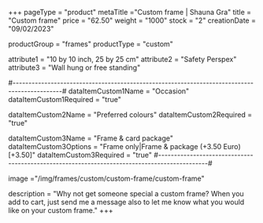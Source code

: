 +++
pageType = "product"
metaTitle ="Custom frame | Shauna Gra"
title = "Custom frame"
price = "62.50"
weight = "1000"
stock = "2"
creationDate = "09/02/2023"

productGroup = "frames"
productType = "custom"
 
attribute1 = "10 by 10 inch, 25 by 25 cm" 
attribute2 = "Safety Perspex"
attribute3 = "Wall hung or free standing"
 
#---------------------------------------------------------------------------------------------#
dataItemCustom1Name = "Occasion"
dataItemCustom1Required = "true"

dataItemCustom2Name = "Preferred colours"
dataItemCustom2Required = "true"

dataItemCustom3Name = "Frame & card package"
dataItemCustom3Options = "Frame only|Frame & package (+3.50 Euro)[+3.50]"
dataItemCustom3Required = "true"
#---------------------------------------------------------------------------------------------#

image ="/img/frames/custom/custom-frame/custom-frame"
 
description = "Why not get someone special a custom frame? When you add to cart, just send me a message also to let me know what you would like on your custom frame."
+++
